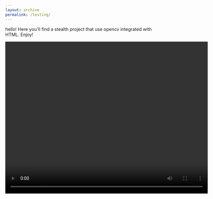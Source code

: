 ```yaml
---
layout: archive
permalink: /testing/
---
```

hello! Here you'll find a stealth project that use opencv integrated with HTML. Enjoy!
<html lang="en">
<head>
    <meta charset="UTF-8">
    <meta name="viewport" content="width=device-width, initial-scale=1.0">
    <title>Opencv JS</title>
    <script async src="../assets/js/opencv/opencv.js" onload="openCvReady();"></script>
    <script src="../assets/js/opencv/utils.js"></script>
</head>
<body>
    <video id="cam_input" height="480" width="640"></video>
    <canvas id="canvas_output"></canvas>
</body>
<script type="text/JavaScript">
function openCvReady() {
  cv['onRuntimeInitialized']=()=>{
    let video = document.getElementById("cam_input"); // video is the id of video tag
    navigator.mediaDevices.getUserMedia({ video: true, audio: false })
    .then(function(stream) {
        video.srcObject = stream;
        video.play();
    })
    .catch(function(err) {
        console.log("An error occurred! " + err);
    });
    let src = new cv.Mat(video.height, video.width, cv.CV_8UC4);
    let dst = new cv.Mat(video.height, video.width, cv.CV_8UC1);
    let gray = new cv.Mat();
    let cap = new cv.VideoCapture(cam_input);
    let faces = new cv.RectVector();
    let classifier = new cv.CascadeClassifier();
    let utils = new Utils('errorMessage');
    let faceCascadeFile = '../haarcascade_default.xml'; // path to xml
    utils.createFileFromUrl(faceCascadeFile, faceCascadeFile, () => {
    classifier.load(faceCascadeFile); // in the callback, load the cascade from file 
});
    const FPS = 100;
    function processVideo() {
        let begin = Date.now();
        cap.read(src);
        src.copyTo(dst);
        cv.cvtColor(dst, gray, cv.COLOR_RGBA2GRAY, 0);
        try{
            classifier.detectMultiScale(gray, faces, 1.1, 3, 0);
            console.log(faces.size());
        }catch(err){
            console.log(err);
        }
        for (let i = 0; i < faces.size(); ++i) {
            let face = faces.get(i);
            let point1 = new cv.Point(face.x, face.y);
            let point2 = new cv.Point(face.x + face.width, face.y + face.height);
            cv.rectangle(dst, point1, point2, [255, 0, 0, 255]);
        }
        cv.imshow("canvas_output", dst);
        // schedule next one.
        let delay = 1000/FPS - (Date.now() - begin);
        setTimeout(processVideo, delay);
}
// schedule first one.
setTimeout(processVideo, 0);
  };
}
</script>
</html>